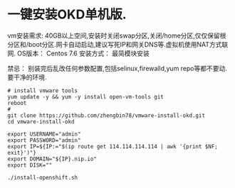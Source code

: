 # 一键安装OKD单机版.

vm安装需求: 40GB以上空间,安装时关闭swap分区,关闭/home分区,仅仅保留根分区和/boot分区.网卡自动启动,建议写死IP和网关DNS等.虚拟机使用NAT方式联网.
OS版本： Centos 7.6 
安装方式： 最简模块安装

禁忌： 别装完后乱改任何参数配置,包括selinux,firewalld,yum repo等都不要动.要干净的环境.

```
# install vmware tools
yum update -y && yum -y install open-vm-tools git
reboot
#
git clone https://github.com/zhengbin78/vmware-install-okd.git
cd vmware-install-okd

export USERNAME="admin"
export PASSWORD="admin"
export IP=${IP:="$(ip route get 114.114.114.114 | awk '{print $NF; exit}')"}
export DOMAIN="${IP}.nip.io" 
export DISK="" 

./install-openshift.sh

